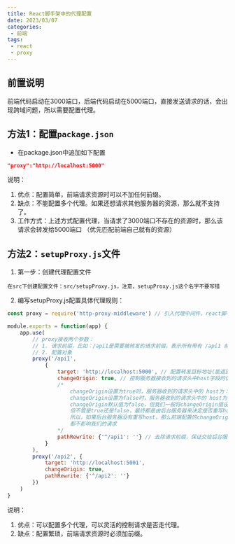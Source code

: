```yaml
---
title: React脚手架中的代理配置
date: 2023/03/07
categories:
 - 前端
tags:
 - react
 - proxy
---
```


## 前置说明

前端代码启动在3000端口，后端代码启动在5000端口，直接发送请求的话，会出现跨域问题，所以需要配置代理。

## 方法1：配置`package.json`

- 在package.json中追加如下配置

```json
"proxy":"http://localhost:5000"
```

说明：
1. 优点：配置简单，前端请求资源时可以不加任何前缀。
2. 缺点：不能配置多个代理。如果还想请求其他服务器的资源，那么就不支持了。
3. 工作方式：上述方式配置代理，当请求了3000端口不存在的资源时，那么该请求会转发给5000端口 （优先匹配前端自己就有的资源）


## 方法2：`setupProxy.js`文件

1. 第一步：创建代理配置文件

```
在src下创建配置文件：src/setupProxy.js，注意，setupProxy.js这个名字不要写错
```

2. 编写setupProxy.js配置具体代理规则：

```js
const proxy = require('http-proxy-middleware') // 引入代理中间件，react脚手架已经为我们安装好了这个库

module.exports = function(app) {
    app.use(
        // proxy接收两个参数：
        // 1. 请求前缀，比如：/api1是需要被转发的请求前缀，表示所有带有 /api1 前缀的请求都会转发给5000
        // 2. 配置对象
        proxy('/api1', 
            {  
                target: 'http://localhost:5000', // 配置转发目标地址(能返回数据的服务器地址)
                changeOrigin: true, // 控制服务器接收到的请求头中host字段的值
                /*
                    changeOrigin设置为true时，服务器收到的请求头中的 host为：localhost:5000
                    changeOrigin设置为false时，服务器收到的请求头中的 host为：localhost:3000
                    changeOrigin默认值为false，但我们一般将changeOrigin值设为true，
                    但不管是true还是false，最终都是由后台服务器来决定是否重写host，
                    所以，如果后台服务器没有重写host，那么前端配置的changeOrigin值是什么都无所谓
                    都不影响我们的请求
                */
                pathRewrite: {'^/api1': ''} // 去除请求前缀，保证交给后台服务器的是正常请求地址(必须配置！！！)
            }
        ),
        proxy('/api2', { 
            target: 'http://localhost:5001',
            changeOrigin: true,
            pathRewrite: {'^/api2': ''}
        })
    )
}
```

说明：
1. 优点：可以配置多个代理，可以灵活的控制请求是否走代理。
2. 缺点：配置繁琐，前端请求资源时必须加前缀。